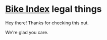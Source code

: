 # [Bike Index](https://bikeindex.org) legal things

Hey there! Thanks for checking this out.

We're glad you care.